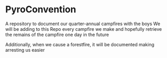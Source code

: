 # PyroConvention

A repository to document our quarter-annual campfires with the boys
We will be adding to this Repo every campfire we make and hopefully retrieve the remains of the campfire one day in the future


Additionally, when we cause a forestfire, it will be documented making arresting us easier
